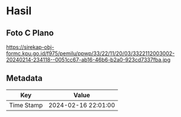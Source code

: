 # Hasil

## Foto C Plano

https://sirekap-obj-formc.kpu.go.id/f975/pemilu/ppwp/33/22/11/20/03/3322112003002-20240214-234118--0051cc67-ab16-46b6-b2a0-923cd7337fba.jpg


## Metadata

| Key        | Value               |
| ---------- | ------------------- |
| Time Stamp | 2024-02-16 22:01:00 |



